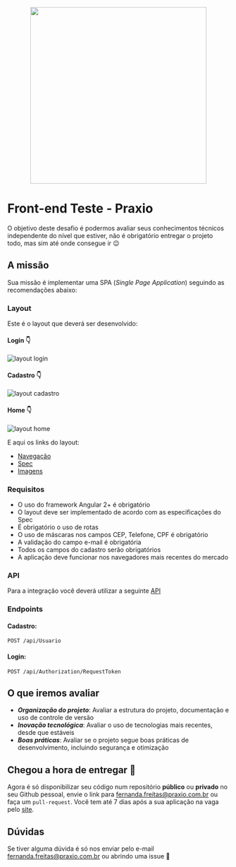 <p align="center">
  <img src="https://praxio.com.br/wp-content/uploads/2019/04/cropped-logo-1.png" width="400">
</p>

# Front-end Teste - Praxio

O objetivo deste desafio é podermos avaliar seus conhecimentos técnicos independente do nível que estiver, não é obrigatório entregar o projeto todo, mas sim até onde consegue ir :wink:

## A missão

Sua missão é implementar uma SPA (_Single Page Application_) seguindo as recomendações abaixo:

### Layout

Este é o layout que deverá ser desenvolvido:

#### Login :point_down:
![layout login](layout-login.png)

#### Cadastro :point_down:
![layout cadastro](layout-cadastro.png)

#### Home :point_down:
![layout home](layout-home.png)

E aqui os links do layout:

- [Navegação](https://goo.gl/cWJKSp)
- [Spec](https://goo.gl/im38RL)
- [Imagens](https://drive.google.com/open?id=1rSgOzsJRWx7zKwFgdFY6Md147XoSPSpi)

### Requisitos

- O uso do framework Angular 2+ é obrigatório
- O layout deve ser implementado de acordo com as especificações do Spec
- É obrigatório o uso de rotas
- O uso de máscaras nos campos CEP, Telefone, CPF é obrigatório
- A validação do campo e-mail é obrigatória
- Todos os campos do cadastro serão obrigatórios
- A aplicação deve funcionar nos navegadores mais recentes do mercado

### API

Para a integração você deverá utilizar a seguinte [API](https://processoseletivo.azurewebsites.net/swagger/index.html)

### Endpoints

#### Cadastro:
```
POST /api/Usuario
```

#### Login:
```
POST /api/Authorization/RequestToken
```

## O que iremos avaliar

- ***Organização do projeto***: Avaliar a estrutura do projeto, documentação e uso de controle de versão
- ***Inovação tecnológica***: Avaliar o uso de tecnologias mais recentes, desde que estáveis
- ***Boas práticas***: Avaliar se o projeto segue boas práticas de desenvolvimento, incluindo segurança e otimização

## Chegou a hora de entregar :tada:

Agora é só disponibilizar seu código num repositório **público** ou **privado** no seu Github pessoal, envie o link para fernanda.freitas@praxio.com.br ou faça um `pull-request`. Você tem até 7 dias após a sua aplicação na vaga pelo [site](https://jobs.kenoby.com/praxio).

## Dúvidas

Se tiver alguma dúvida é só nos enviar pelo e-mail fernanda.freitas@praxio.com.br ou abrindo uma issue :grimacing:
